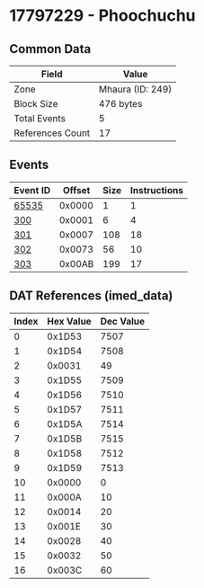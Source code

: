 # 17797229 - Phoochuchu

## Common Data

| Field            | Value            |
|------------------|------------------|
| Zone             | Mhaura (ID: 249) |
| Block Size       | 476 bytes        |
| Total Events     | 5                |
| References Count | 17               |

## Events

| Event ID            | Offset   |   Size |   Instructions |
|---------------------|----------|--------|----------------|
| [65535](./65535.md) | 0x0000   |      1 |              1 |
| [300](./300.md)     | 0x0001   |      6 |              4 |
| [301](./301.md)     | 0x0007   |    108 |             18 |
| [302](./302.md)     | 0x0073   |     56 |             10 |
| [303](./303.md)     | 0x00AB   |    199 |             17 |

## DAT References (imed_data)

|   Index | Hex Value   |   Dec Value |
|---------|-------------|-------------|
|       0 | 0x1D53      |        7507 |
|       1 | 0x1D54      |        7508 |
|       2 | 0x0031      |          49 |
|       3 | 0x1D55      |        7509 |
|       4 | 0x1D56      |        7510 |
|       5 | 0x1D57      |        7511 |
|       6 | 0x1D5A      |        7514 |
|       7 | 0x1D5B      |        7515 |
|       8 | 0x1D58      |        7512 |
|       9 | 0x1D59      |        7513 |
|      10 | 0x0000      |           0 |
|      11 | 0x000A      |          10 |
|      12 | 0x0014      |          20 |
|      13 | 0x001E      |          30 |
|      14 | 0x0028      |          40 |
|      15 | 0x0032      |          50 |
|      16 | 0x003C      |          60 |
